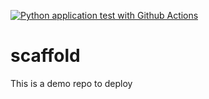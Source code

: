 [![Python application test with Github Actions](https://github.com/4d1ncs0n/scaffold/actions/workflows/main.yml/badge.svg)](https://github.com/4d1ncs0n/scaffold/actions/workflows/main.yml)

# scaffold
This is a demo repo to deploy
